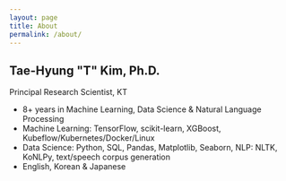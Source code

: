 ```yaml
---
layout: page
title: About
permalink: /about/
---
```


## Tae-Hyung "T" Kim, Ph.D.

Principal Research Scientist, KT

- 8+ years in Machine Learning, Data Science & Natural Language Processing
- Machine Learning: TensorFlow, scikit-learn, XGBoost, Kubeflow/Kubernetes/Docker/Linux
- Data Science: Python, SQL, Pandas, Matplotlib, Seaborn, NLP: NLTK, KoNLPy, text/speech corpus generation
- English, Korean & Japanese



